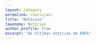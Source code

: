 ```yaml
---
layout: category
permalink: /noticias/
title: "Notícias"
taxonomy: Notícias
author_profile: True
excerpt: "As últimas notícias da ERUS"
---
```

